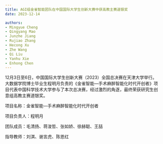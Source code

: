 ```yaml
---
title: AGI组金雀智能团队在中国国际大学生创新大赛中获高教主赛道银奖
date: 2023-12-14

authors:
- Mingyue Cheng
- Qingyang Mao
- Junzhe Jiang
- Rujiao Zhang
- Hecong Xu
- Zhe Wang
- Qi Liu
- Yanhu Xie
- Enhong Chen
---
```


12月3日至6日，中国国际大学生创新大赛（2023）全国总决赛在天津大学举行。大数据学院博士毕业生程明月负责的《金雀智能—手术麻醉智能化时代开创者》项目代表中国科学技术大学参与了本次总决赛，经过激烈的角逐，最终荣获研究生创意组高教主赛道银奖。

<!--more-->

项目名称：金雀智能—手术麻醉智能化时代开创者

项目负责人：程明月

团队成员：毛清扬、蒋浚哲、张如娇、徐赫聪、王喆

指导教师：刘淇、谢言虎、陈恩红
